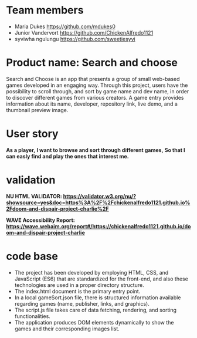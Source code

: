 # Team members
- Maria Dukes https://github.com/mdukes0
- Junior Vandervort https://github.com/ChickenAlfredo1121
- syviwha ngulungu https://github.com/sweetiesyvi


# Product name: Search and choose

Search and Choose is an app that presents a group of small web-based games developed in an engaging way.
Through this project, users have the possibility to scroll through, and sort by game name and dev name, in order to discover different games from various creators.
A game entry provides information about its name, developer, repository link, live demo, and a thumbnail preview image.


# User story

**As a player,**
**I want to browse and sort through different games,**
**So that I can easly find and play the ones that interest me.**


# validation

**NU HTML VALIDATOR: https://validator.w3.org/nu/?showsource=yes&doc=https%3A%2F%2Fchickenalfredo1121.github.io%2Fdoom-and-dispair-project-charlie%2F**

**WAVE Accessibility Report: https://wave.webaim.org/report#/https://chickenalfredo1121.github.io/doom-and-dispair-project-charlie**


# code base

- The project has been developed by employing HTML, CSS, and JavaScript (ES6) that are standardized for the front-end, and also these technologies are used in a proper directory structure.
- The index.html document is the primary entry point.
- In a local gameSort.json file, there is structured information available regarding games (name, publisher, links, and graphics).
- The script.js file takes care of data fetching, rendering, and sorting functionalities.
- The application produces DOM elements dynamically to show the games and their corresponding images list.

